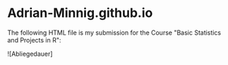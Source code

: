 # Adrian-Minnig.github.io

The following HTML file is my submission for the Course "Basic Statistics and Projects in R":

![Abliegedauer]
